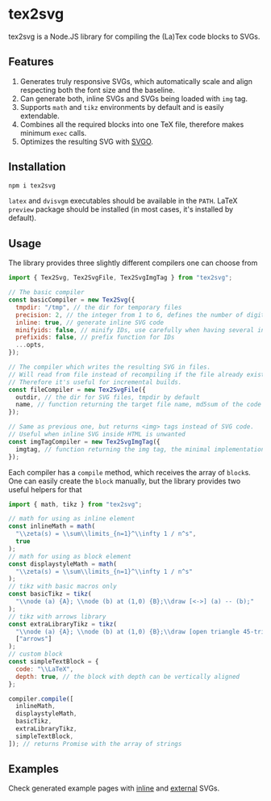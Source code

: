 # tex2svg

tex2svg is a Node.JS library for compiling the (La)Tex code blocks to SVGs.

## Features

1. Generates truly responsive SVGs, which automatically scale and align respecting both the font size and the baseline.
2. Can generate both, inline SVGs and SVGs being loaded with `img` tag.
3. Supports `math` and `tikz` environments by default and is easily extendable.
4. Combines all the required blocks into one TeX file, therefore makes minimum `exec` calls.
5. Optimizes the resulting SVG with [SVGO](https://github.com/svg/svgo).

## Installation

```bash
npm i tex2svg
```

`latex` and `dvisvgm` executables should be available in the `PATH`. LaTeX `preview` package should be installed (in most cases, it's installed by default).

## Usage

The library provides three slightly different compilers one can choose from

```js
import { Tex2Svg, Tex2SvgFile, Tex2SvgImgTag } from "tex2svg";

// The basic compiler
const basicCompiler = new Tex2Svg({
  tmpdir: "/tmp", // the dir for temporary files
  precision: 2, // the integer from 1 to 6, defines the number of digits after the comma
  inline: true, // generate inline SVG code
  minifyids: false, // minify IDs, use carefully when having several inline SVGs on one page
  prefixids: false, // prefix function for IDs
  ...opts,
});

// The compiler which writes the resulting SVG in files.
// Will read from file instead of recompiling if the file already exists.
// Therefore it's useful for incremental builds.
const fileCompiler = new Tex2SvgFile({
  outdir, // the dir for SVG files, tmpdir by default
  name, // function returning the target file name, md5sum of the code by default
});

// Same as previous one, but returns <img> tags instead of SVG code.
// Useful when inline SVG inside HTML is unwanted
const imgTagCompiler = new Tex2SvgImgTag({
  imgtag, // function returning the img tag, the minimal implementation by default
});
```

Each compiler has a `compile` method, which receives the array of `block`s.
One can easily create the `block` manually, but the library provides two useful helpers for that

```js
import { math, tikz } from "tex2svg";

// math for using as inline element
const inlineMath = math(
  "\\zeta(s) = \\sum\\limits_{n=1}^\\infty 1 / n^s",
  true
);
// math for using as block element
const displaystyleMath = math(
  "\\zeta(s) = \\sum\\limits_{n=1}^\\infty 1 / n^s"
);
// tikz with basic macros only
const basicTikz = tikz(
  "\\node (a) {A}; \\node (b) at (1,0) {B};\\draw [<->] (a) -- (b);"
);
// tikz with arrows library
const extraLibraryTikz = tikz(
  "\\node (a) {A}; \\node (b) at (1,0) {B};\\draw [open triangle 45-triangle 45] (a) -- (b);",
  ["arrows"]
);
// custom block
const simpleTextBlock = {
  code: "\\LaTeX",
  depth: true, // the block with depth can be vertically aligned
};

compiler.compile([
  inlineMath,
  displaystyleMath,
  basicTikz,
  extraLibraryTikz,
  simpleTextBlock,
]); // returns Promise with the array of strings
```

## Examples

Check generated example pages with [inline](https://github.com/Ximik/tex2svg/blob/master/examples/inline/index.html) and [external](https://github.com/Ximik/tex2svg/blob/master/examples/external/index.html) SVGs.
